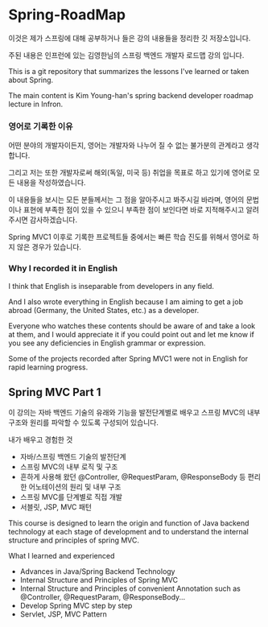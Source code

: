 # Spring-RoadMap

이것은 제가 스프링에 대해 공부하거나 들은 강의 내용들을 정리한 깃 저장소입니다.

주된 내용은 인프런에 있는 김영한님의 스프링 백엔드 개발자 로드맵 강의 입니다.


This is a git repository that summarizes the lessons I've learned or taken about Spring.

The main content is Kim Young-han's spring backend developer roadmap lecture in Infron.

### 영어로 기록한 이유
어떤 분야의 개발자이든지, 영어는 개발자와 나누어 질 수 없는 불가분의 관계라고 생각합니다.

그리고 저는 또한 개발자로써 해외(독일, 미국 등) 취업을 목표로 하고 있기에 영어로 모든 내용을 작성하였습니다.

이 내용들을 보시는 모든 분들께서는 그 점을 알아주시고 봐주시길 바라며, 영어의 문법이나 표현에 부족한 점이 있을 수 있으니 부족한 점이 보인다면 바로 지적해주시고 알려주시면 감사하겠습니다.

Spring MVC1 이후로 기록한 프로젝트들 중에서는 빠른 학습 진도를 위해서 영어로 하지 않은 경우가 있습니다.


### Why I recorded it in English
I think that English is inseparable from developers in any field.

And I also wrote everything in English because I am aiming to get a job abroad (Germany, the United States, etc.) as a developer.

Everyone who watches these contents should be aware of and take a look at them, and I would appreciate it if you could point out and let me know if you see any deficiencies in English grammar or expression.

Some of the projects recorded after Spring MVC1 were not in English for rapid learning progress.

## Spring MVC Part 1
이 강의는 자바 백엔드 기술의 유래와 기능을 발전단계별로 배우고 스프링 MVC의 내부 구조와 원리를 파악할 수 있도록 구성되어 있습니다.

내가 배우고 경험한 것
- 자바/스프링 백엔드 기술의 발전단계
- 스프링 MVC의 내부 로직 및 구조
- 흔하게 사용해 왔던 @Controller, @RequestParam, @ResponseBody 등 편리한 어노테이션의 원리 및 내부 구조
- 스프링 MVC를 단계별로 직접 개발
- 서블릿, JSP, MVC 패턴

This course is designed to learn the origin and function of Java backend technology at each stage of development and to understand the internal structure and principles of spring MVC.

What I learned and experienced
- Advances in Java/Spring Backend Technology
- Internal Structure and Principles of Spring MVC
- Internal Structure and Principles of convenient Annotation such as @Controller, @RequestParam, @ResponseBody...
- Develop Spring MVC step by step
- Servlet, JSP, MVC Pattern
